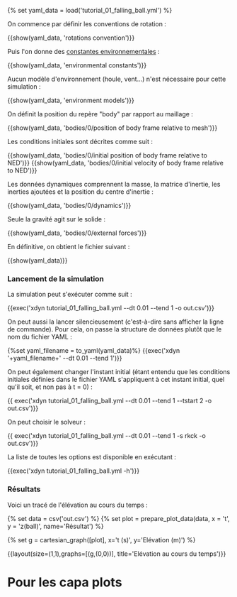 {% set yaml_data = load('tutorial_01_falling_ball.yml') %}

On commence par définir les conventions de rotation :

{{show(yaml_data, 'rotations convention')}}

Puis l'on donne des [constantes
environnementales](##constantes-environnementales) :

{{show(yaml_data, 'environmental constants')}}

Aucun modèle d'environnement (houle, vent...) n'est nécessaire pour cette
simulation :

{{show(yaml_data, 'environment models')}}

On définit la position du repère "body" par rapport au maillage :

{{show(yaml_data, 'bodies/0/position of body frame relative to mesh')}}

Les conditions initiales sont décrites comme suit :

{{show(yaml_data, 'bodies/0/initial position of body frame relative to NED')}}
{{show(yaml_data, 'bodies/0/initial velocity of body frame relative to NED')}}

Les données dynamiques comprennent la masse, la matrice d'inertie, les inerties ajoutées
et la position du centre d'inertie :

{{show(yaml_data, 'bodies/0/dynamics')}}

Seule la gravité agit sur le solide :

{{show(yaml_data, 'bodies/0/external forces')}}

En définitive, on obtient le fichier suivant :

{{show(yaml_data)}}

### Lancement de la simulation

La simulation peut s'exécuter comme suit :

{{exec('xdyn tutorial_01_falling_ball.yml --dt 0.01 --tend 1 -o out.csv')}}

On peut aussi la lancer silencieusement (c'est-à-dire sans afficher la ligne de commande).
Pour cela, on passe la structure de données plutôt que le nom du fichier YAML :

{%set yaml_filename = to_yaml(yaml_data)%}
{{exec('xdyn '+yaml_filename+' --dt 0.01 --tend 1')}}

On peut également changer l'instant initial (étant entendu que les conditions
initiales définies dans le fichier YAML s'appliquent à cet instant initial,
quel qu'il soit, et non pas à t = 0) :

{{ exec('xdyn tutorial_01_falling_ball.yml --dt 0.01 --tend 1 --tstart 2 -o out.csv')}}

On peut choisir le solveur :

{{ exec('xdyn tutorial_01_falling_ball.yml --dt 0.01 --tend 1 -s rkck -o out.csv')}}

La liste de toutes les options est disponible en exécutant :

{{exec('xdyn tutorial_01_falling_ball.yml -h')}}

### Résultats

Voici un tracé de l'élévation au cours du temps :

{% set data = csv('out.csv') %}
{% set plot = prepare_plot_data(data, x = 't', y = 'z(ball)', name='Résultat') %}

{% set g = cartesian_graph([plot], x='t (s)', y='Elévation (m)') %}

{{layout(size=(1,1),graphs=[(g,(0,0))], title='Elévation au cours du temps')}}


# Pour les capa plots





